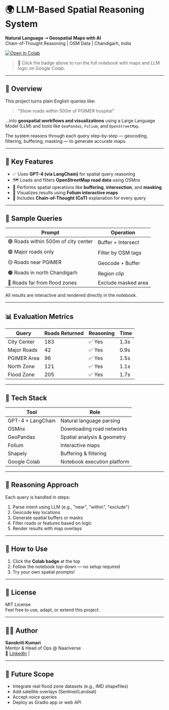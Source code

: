 # 🌍 LLM-Based Spatial Reasoning System

**Natural Language ➝ Geospatial Maps with AI**  
Chain-of-Thought Reasoning | OSM Data | Chandigarh, India

[![Open In Colab](https://colab.research.google.com/assets/colab-badge.svg)](https://colab.research.google.com/drive/1toB0rXBVrrAr3IdztDPO56p66CTyRfDu?usp=sharing)

> 🔗 Click the badge above to run the full notebook with maps and LLM logic on Google Colab.

---

## 🚀 Overview

This project turns plain English queries like:

> "Show roads within 500m of PGIMER hospital"

...into **geospatial workflows and visualizations** using a Large Language Model (LLM) and tools like `GeoPandas`, `Folium`, and `OpenStreetMap`.

The system reasons through each query step-by-step — geocoding, filtering, buffering, masking — to generate accurate maps.

---

## 🧠 Key Features

- ✅ Uses **GPT-4 (via LangChain)** for spatial query reasoning  
- 🗺️ Loads and filters **OpenStreetMap road data** using OSMnx  
- 📐 Performs spatial operations like **buffering**, **intersection**, and **masking**  
- 🧪 Visualizes results using **Folium interactive maps**  
- 🧵 Includes **Chain-of-Thought (CoT)** explanation for every query  

---

## 📍 Sample Queries

| Prompt | Operation |
|--------|-----------|
| 🟢 Roads within 500m of city center | Buffer + Intersect |
| 🟣 Major roads only | Filter by OSM tags |
| 🟡 Roads near PGIMER | Geocode + Buffer |
| 🟠 Roads in north Chandigarh | Region clip |
| 🔴 Roads far from flood zones | Exclude masked area |

All results are interactive and rendered directly in the notebook.

---

## 📊 Evaluation Metrics

| Query        | Roads Returned | Reasoning | Time |
|--------------|----------------|-----------|------|
| City Center  | 183            | ✅ Yes    | 1.3s |
| Major Roads  | 42             | ✅ Yes    | 0.9s |
| PGIMER Area  | 96             | ✅ Yes    | 1.5s |
| North Zone   | 121            | ✅ Yes    | 1.1s |
| Flood Zone   | 205            | ✅ Yes    | 1.7s |

---

## 🧰 Tech Stack

| Tool         | Role                        |
|--------------|-----------------------------|
| GPT-4 + LangChain | Natural language parsing |
| OSMnx         | Downloading road networks   |
| GeoPandas     | Spatial analysis & geometry |
| Folium        | Interactive maps            |
| Shapely       | Buffering & filtering       |
| Google Colab  | Notebook execution platform |

---

## 🧪 Reasoning Approach

Each query is handled in steps:
1. Parse intent using LLM (e.g., "near", "within", "exclude")
2. Geocode key locations
3. Generate spatial buffers or masks
4. Filter roads or features based on logic
5. Render results with map overlays

---

## 🔗 How to Use

1. Click the **Colab badge** at the top  
2. Follow the notebook top-down — no setup required  
3. Try your own spatial prompts!

---

## 📄 License

MIT License  
Feel free to use, adapt, or extend this project.

---

## 👩‍💻 Author

**Sanskriti Kumari**  
Mentor & Head of Ops @ Naariverse  
🔗 [LinkedIn](https://www.linkedin.com/) | 

---

## 🌱 Future Scope

- Integrate real flood zone datasets (e.g., IMD shapefiles)  
- Add satellite overlays (Sentinel/Landsat)  
- Accept voice queries  
- Deploy as Gradio app or web API




